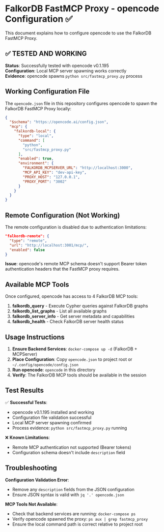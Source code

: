 # FalkorDB FastMCP Proxy - opencode Configuration ✅

This document explains how to configure opencode to use the FalkorDB FastMCP Proxy.

## ✅ TESTED AND WORKING

**Status**: Successfully tested with opencode v0.1.195  
**Configuration**: Local MCP server spawning works correctly  
**Evidence**: opencode spawns `python src/fastmcp_proxy.py` process  

## Working Configuration File

The `opencode.json` file in this repository configures opencode to spawn the FalkorDB FastMCP Proxy locally:

```json
{
  "$schema": "https://opencode.ai/config.json",
  "mcp": {
    "falkordb-local": {
      "type": "local",
      "command": [
        "python",
        "src/fastmcp_proxy.py"
      ],
      "enabled": true,
      "environment": {
        "FALKORDB_MCPSERVER_URL": "http://localhost:3000",
        "MCP_API_KEY": "dev-api-key",
        "PROXY_HOST": "127.0.0.1",
        "PROXY_PORT": "3002"
      }
    }
  }
}
```

## Remote Configuration (Not Working)

The remote configuration is disabled due to authentication limitations:

```json
"falkordb-remote": {
  "type": "remote", 
  "url": "http://localhost:3001/mcp/",
  "enabled": false
}
```

**Issue**: opencode's remote MCP schema doesn't support Bearer token authentication headers that the FastMCP proxy requires.

## Available MCP Tools

Once configured, opencode has access to 4 FalkorDB MCP tools:

1. **falkordb_query** - Execute Cypher queries against FalkorDB graphs
2. **falkordb_list_graphs** - List all available graphs
3. **falkordb_server_info** - Get server metadata and capabilities  
4. **falkordb_health** - Check FalkorDB server health status

## Usage Instructions

1. **Ensure Backend Services**: `docker-compose up -d` (FalkorDB + MCPServer)
2. **Place Configuration**: Copy `opencode.json` to project root or `~/.config/opencode/config.json`
3. **Run opencode**: `opencode` in this directory
4. **Verify**: The FalkorDB MCP tools should be available in the session

## Test Results

✅ **Successful Tests**:
- opencode v0.1.195 installed and working
- Configuration file validation successful  
- Local MCP server spawning confirmed
- Process evidence: `python src/fastmcp_proxy.py` running

❌ **Known Limitations**:
- Remote MCP authentication not supported (Bearer tokens)
- Configuration schema doesn't include `description` field

## Troubleshooting

**Configuration Validation Error**:
- Remove any `description` fields from the JSON configuration
- Ensure JSON syntax is valid with `jq '.' opencode.json`

**MCP Tools Not Available**:
- Check that backend services are running: `docker-compose ps`
- Verify opencode spawned the proxy: `ps aux | grep fastmcp_proxy`
- Ensure the local command path is correct relative to project root